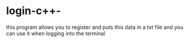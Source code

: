 # login-c++-
this program allows you to register and puts this data in a txt file and you can use it when logging into the terminal
